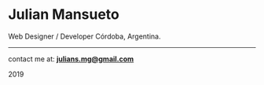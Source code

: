 # Julian Mansueto
Web Designer / Developer
Córdoba, Argentina.

-------------

contact me at: **julians.mg@gmail.com**


2019
